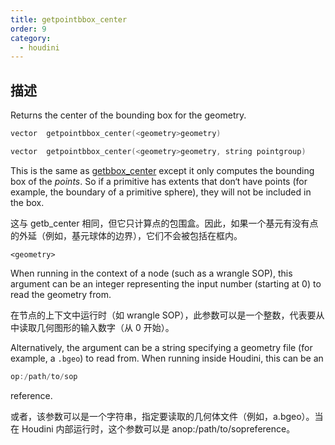```yaml
---
title: getpointbbox_center
order: 9
category:
  - houdini
---
```

    
## 描述

Returns the center of the bounding box for the geometry.

```c
vector  getpointbbox_center(<geometry>geometry)
```

```c
vector  getpointbbox_center(<geometry>geometry, string pointgroup)
```

This is the same as [getbbox_center](getbbox_center.html "Returns the center
of the bounding box for the geometry.") except it only computes the bounding
box of the _points_. So if a primitive has extents that don‘t have points
(for example, the boundary of a primitive sphere), they will not be included
in the box.

这与 getb_center 相同，但它只计算点的包围盒。因此，如果一个基元有没有点的外延（例如，基元球体的边界），它们不会被包括在框内。

`<geometry>`

When running in the context of a node (such as a wrangle SOP), this argument
can be an integer representing the input number (starting at 0) to read the
geometry from.

在节点的上下文中运行时（如 wrangle SOP），此参数可以是一个整数，代表要从中读取几何图形的输入数字（从 0 开始）。

Alternatively, the argument can be a string specifying a geometry file (for
example, a `.bgeo`) to read from. When running inside Houdini, this can be an

```c
op:/path/to/sop
```

reference.

或者，该参数可以是一个字符串，指定要读取的几何体文件（例如，a.bgeo）。当在 Houdini 内部运行时，这个参数可以是 anop:/path/to/sopreference。
